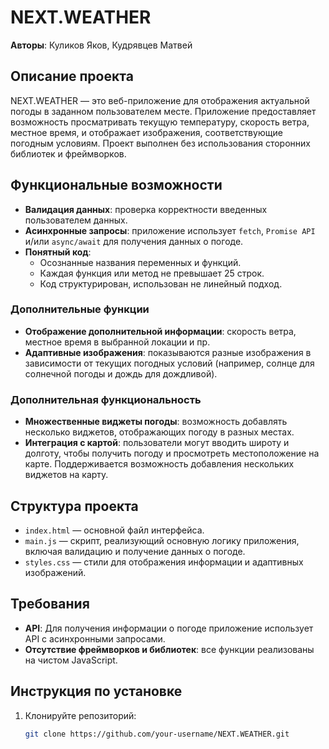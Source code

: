 # NEXT.WEATHER

**Авторы**: Куликов Яков, Кудрявцев Матвей

## Описание проекта
NEXT.WEATHER — это веб-приложение для отображения актуальной погоды в заданном пользователем месте. Приложение предоставляет возможность просматривать текущую температуру, скорость ветра, местное время, и отображает изображения, соответствующие погодным условиям. Проект выполнен без использования сторонних библиотек и фреймворков.

## Функциональные возможности

- **Валидация данных**: проверка корректности введенных пользователем данных.
- **Асинхронные запросы**: приложение использует `fetch`, `Promise API` и/или `async/await` для получения данных о погоде.
- **Понятный код**:
    - Осознанные названия переменных и функций.
    - Каждая функция или метод не превышает 25 строк.
    - Код структурирован, использован не линейный подход.

### Дополнительные функции

- **Отображение дополнительной информации**: скорость ветра, местное время в выбранной локации и пр.
- **Адаптивные изображения**: показываются разные изображения в зависимости от текущих погодных условий (например, солнце для солнечной погоды и дождь для дождливой).

### Дополнительная функциональность

- **Множественные виджеты погоды**: возможность добавлять несколько виджетов, отображающих погоду в разных местах.
- **Интеграция с картой**: пользователи могут вводить широту и долготу, чтобы получить погоду и просмотреть местоположение на карте. Поддерживается возможность добавления нескольких виджетов на карту.

## Структура проекта

- `index.html` — основной файл интерфейса.
- `main.js` — скрипт, реализующий основную логику приложения, включая валидацию и получение данных о погоде.
- `styles.css` — стили для отображения информации и адаптивных изображений.

## Требования

- **API**: Для получения информации о погоде приложение использует API с асинхронными запросами.
- **Отсутствие фреймворков и библиотек**: все функции реализованы на чистом JavaScript.

## Инструкция по установке

1. Клонируйте репозиторий:
   ```bash
   git clone https://github.com/your-username/NEXT.WEATHER.git

